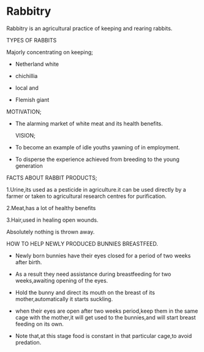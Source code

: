 # Rabbitry
Rabbitry is an agricultural practice of keeping and rearing rabbits.

TYPES OF RABBITS

Majorly concentrating on keeping;

- Netherland white

- chichillia

- local and 

- Flemish giant
 
 MOTIVATION;

- The alarming market of white meat and its health benefits.

  VISION;

- To become an example of idle youths yawning of in employment.

- To disperse the experience achieved from breeding to the young generation
 
 FACTS ABOUT RABBIT PRODUCTS;

1.Urine,its used as a pesticide in agriculture.it can be used directly by a farmer or taken to agricultural research centres for purification.

2.Meat,has a lot of healthy benefits

3.Hair,used in healing open wounds.
 
  Absolutely nothing is thrown away.




HOW TO HELP NEWLY PRODUCED BUNNIES BREASTFEED.

- Newly born bunnies have their eyes closed for a period of two weeks after birth.

- As a result they need assistance during breastfeeding for two weeks,awaiting opening of the eyes.

- Hold the bunny and direct its mouth on the breast of its mother,automatically it starts suckling.

- when their eyes are open after two weeks period,keep them in the same cage with the mother,it will get used to the bunnies,and will start breast feeding on its own.

- Note that,at this stage food is constant in that particular cage,to avoid predation.



